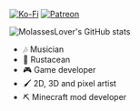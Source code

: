 [![Ko-Fi](https://img.shields.io/badge/donate-kofi-blue?style=for-the-badge&logo=ko-fi&color=e57578&logoColor=FFFFFF&labelColor=262a35)](https://ko-fi.com/molasses)
[![Patreon](https://img.shields.io/badge/donate-patreon-blue?style=for-the-badge&logo=patreon&color=e57578&logoColor=FFFFFF&labelColor=262a35)](https://www.patreon.com/molasseslover)

![MolassesLover's GitHub stats](https://github-readme-stats.vercel.app/api?username=molasseslover&show_icons=true&theme=github_dark)

- 🎶 Musician
- 🦀 Rustacean
- 🎮 Game developer
- 🖌️ 2D, 3D and pixel artist
- ⛏️ Minecraft mod developer
